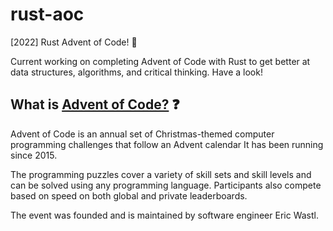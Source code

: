 # rust-aoc
[2022] Rust Advent of Code! 🌲

Current working on completing Advent of Code with Rust to get better at data structures, algorithms, and critical thinking. Have a look!


## What is [Advent of Code?](https://en.wikipedia.org/wiki/Advent_of_Code) ❓
Advent of Code is an annual set of Christmas-themed computer programming challenges that follow an Advent calendar It has been running since 2015.

The programming puzzles cover a variety of skill sets and skill levels and can be solved using any programming language. Participants also compete based on speed on both global and private leaderboards.

The event was founded and is maintained by software engineer Eric Wastl.

